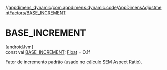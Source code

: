 //[appdimens_dynamic](../../../index.md)/[com.appdimens.dynamic.code](../index.md)/[AppDimensAdjustmentFactors](index.md)/[BASE_INCREMENT](-b-a-s-e_-i-n-c-r-e-m-e-n-t.md)

# BASE_INCREMENT

[androidJvm]\
const val [BASE_INCREMENT](-b-a-s-e_-i-n-c-r-e-m-e-n-t.md): [Float](https://kotlinlang.org/api/core/kotlin-stdlib/kotlin/-float/index.html) = 0.1f

Fator de incremento padrão (usado no cálculo SEM Aspect Ratio).